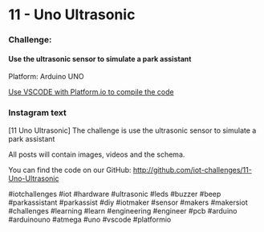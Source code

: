 # 11 - Uno Ultrasonic
### Challenge:
#### Use the ultrasonic sensor to simulate a park assistant

Platform: Arduino UNO

[Use VSCODE with Platform.io to compile the code](https://platformio.org/?ref=iotchallenges)

### Instagram text

[11 Uno Ultrasonic]
The challenge is use the ultrasonic sensor to simulate a park assistant

All posts will contain images, videos and the schema.

You can find the code on our GitHub:
http://github.com/iot-challenges/11-Uno-Ultrasonic

#iotchallenges #iot #hardware #ultrasonic #leds #buzzer #beep #parkassistant #parkassist #diy #iotmaker #sensor #makers #makersiot #challenges #learning #learn #engineering #engineer #pcb #arduino #arduinouno #atmega #uno #vscode #platformio